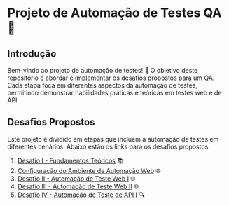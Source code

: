 # Projeto de Automação de Testes QA 🚀

## Introdução

Bem-vindo ao projeto de automação de testes! 🎉 O objetivo deste repositório é abordar e implementar os desafios propostos para um QA. Cada etapa foca em diferentes aspectos da automação de testes, permitindo demonstrar habilidades práticas e teóricas em testes web e de API.

## Desafios Propostos

Este projeto é dividido em etapas que incluem a automação de testes em diferentes cenários. Abaixo estão os links para os desafios propostos:

1. [Desafio I - Fundamentos Teóricos](https://github.com/wagnerdantas/bemol/tree/master/Fundamentos) 📚
2. [Configuração do Ambiente de Automação Web](https://github.com/wagnerdantas/bemol/tree/master/cypress) 🌐
3. [Desafio II - Automação de Teste Web I](https://github.com/wagnerdantas/bemol/tree/master/cypress/e2e/Etapa%20II) 🌐
4. [Desafio III - Automação de Teste Web II](https://github.com/wagnerdantas/bemol/tree/master/cypress/e2e/Etapa%20III) 🌐
5. [Desafio IV - Automação de Teste de API I](https://github.com/wagnerdantas/bemol/tree/master/APIs) 🔍